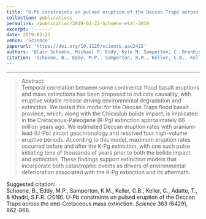 ```yaml
---
title: "U-Pb constraints on pulsed eruption of the Deccan Traps across the end-Cretaceous mass extinction"
collection: publications
permalink: /publication/2019-02-22-Schoene-etal-2019
excerpt: '------'
date: 2019-02-22
venue: 'Science'
paperurl: 'https://doi.org/10.1126/science.aau2422'
authors: 'Blair Schoene, Michael P. Eddy, Kyle M. Samperton, C. Brenhin Keller, Gerta Keller, Thierry Adatte, and Syed F. R. Khadri'
citation: 'Schoene, B., Eddy, M.P., Samperton, K.M., Keller, C.B., Keller, G., Adatte, T., &amp; Khadri, S.F.R. (2019). U-Pb constraints on pulsed eruption of the Deccan Traps across the end-Cretaceous mass extinction. <i>Science</i> 363 (6429), 862-866.'
---
```


------

>Abstract: <br/>Temporal correlation between some continental flood basalt eruptions and mass extinctions has been proposed to indicate causality, with eruptive volatile release driving environmental degradation and extinction. We tested this model for the Deccan Traps flood basalt province, which, along with the Chicxulub bolide impact, is implicated in the Cretaceous-Paleogene (K-Pg) extinction approximately 66 million years ago. We estimated Deccan eruption rates with uranium-lead (U-Pb) zircon geochronology and resolved four high-volume eruptive periods. According to this model, maximum eruption rates occurred before and after the K-Pg extinction, with one such pulse initiating tens of thousands of years prior to both the bolide impact and extinction. These findings support extinction models that incorporate both catastrophic events as drivers of environmental deterioration associated with the K-Pg extinction and its aftermath.

Suggested citation: <br/>Schoene, B., Eddy, M.P., Samperton, K.M., Keller, C.B., Keller, G., Adatte, T., & Khadri, S.F.R. (2019). U-Pb constraints on pulsed eruption of the Deccan Traps across the end-Cretaceous mass extinction. <i>Science</i> 363 (6429), 862-866.